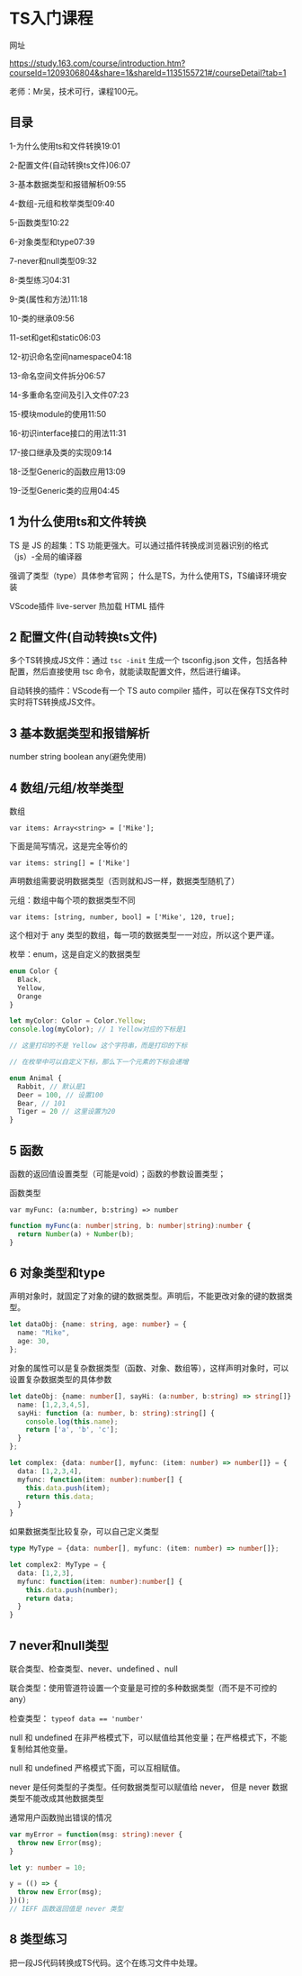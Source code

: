 # TS入门课程

网址

https://study.163.com/course/introduction.htm?courseId=1209306804&share=1&shareId=1135155721#/courseDetail?tab=1

老师：Mr吴，技术可行，课程100元。

## 目录

1-为什么使用ts和文件转换19:01

2-配置文件(自动转换ts文件)06:07

3-基本数据类型和报错解析09:55

4-数组-元组和枚举类型09:40

5-函数类型10:22

6-对象类型和type07:39

7-never和null类型09:32

8-类型练习04:31

9-类(属性和方法)11:18

10-类的继承09:56

11-set和get和static06:03

12-初识命名空间namespace04:18

13-命名空间文件拆分06:57

14-多重命名空间及引入文件07:23

15-模块module的使用11:50

16-初识interface接口的用法11:31

17-接口继承及类的实现09:14

18-泛型Generic的函数应用13:09

19-泛型Generic类的应用04:45



## 1 为什么使用ts和文件转换

TS 是 JS 的超集：TS 功能更强大。可以通过插件转换成浏览器识别的格式（js）-全局的编译器

强调了类型（type）具体参考官网； 什么是TS，为什么使用TS，TS编译环境安装

VScode插件 live-server 热加载 HTML 插件

## 2 配置文件(自动转换ts文件)

多个TS转换成JS文件：通过 `tsc -init` 生成一个 tsconfig.json 文件，包括各种配置，然后直接使用 tsc 命令，就能读取配置文件，然后进行编译。

自动转换的插件：VScode有一个 TS auto compiler 插件，可以在保存TS文件时实时将TS转换成JS文件。

## 3 基本数据类型和报错解析

number string boolean any(避免使用)

## 4 数组/元组/枚举类型

数组

`var items: Array<string> = ['Mike'];`

下面是简写情况，这是完全等价的

`var items: string[] = ['Mike']`

声明数组需要说明数据类型（否则就和JS一样，数据类型随机了）


元组：数组中每个项的数据类型不同

`var items: [string, number, bool] = ['Mike', 120, true];`

这个相对于 any 类型的数组，每一项的数据类型一一对应，所以这个更严谨。

枚举：enum，这是自定义的数据类型

```ts
enum Color {
  Black,
  Yellow,
  Orange
}

let myColor: Color = Color.Yellow;
console.log(myColor); // 1 Yellow对应的下标是1

// 这里打印的不是 Yellow 这个字符串，而是打印的下标

// 在枚举中可以自定义下标，那么下一个元素的下标会递增

enum Animal {
  Rabbit, // 默认是1
  Deer = 100, // 设置100
  Bear, // 101
  Tiger = 20 // 这里设置为20
}

```

## 5 函数

函数的返回值设置类型（可能是void）；函数的参数设置类型；

函数类型

`var myFunc: (a:number, b:string) => number`

```ts
function myFunc(a: number|string, b: number|string):number {
  return Number(a) + Number(b);
}

```

## 6 对象类型和type

声明对象时，就固定了对象的键的数据类型。声明后，不能更改对象的键的数据类型。

```ts
let dataObj: {name: string, age: number} = {
  name: "Mike",
  age: 30,
};
```

对象的属性可以是复杂数据类型（函数、对象、数组等），这样声明对象时，可以设置复杂数据类型的具体参数

```ts
let dateObj: {name: number[], sayHi: (a:number, b:string) => string[]} = {
  name: [1,2,3,4,5],
  sayHi: function (a: number, b: string):string[] {
    console.log(this.name);
    return ['a', 'b', 'c'];
  }
};

let complex: {data: number[], myfunc: (item: number) => number[]} = {
  data: [1,2,3,4],
  myfunc: function(item: number):number[] {
    this.data.push(item);
    return this.data;
  }
}

```

如果数据类型比较复杂，可以自己定义类型

```ts
type MyType = {data: number[], myfunc: (item: number) => number[]};

let complex2: MyType = {
  data: [1,2,3],
  myfunc: function(item: number):number[] {
    this.data.push(number);
    return data;
  }
}
```

## 7 never和null类型

联合类型、检查类型、never、undefined 、null

联合类型：使用管道符设置一个变量是可控的多种数据类型（而不是不可控的any）

检查类型： `typeof data == 'number'`

null 和 undefined 在非严格模式下，可以赋值给其他变量；在严格模式下，不能复制给其他变量。

null 和 undefined 严格模式下面，可以互相赋值。

never 是任何类型的子类型。任何数据类型可以赋值给 never， 但是 never 数据类型不能改成其他数据类型

通常用户函数抛出错误的情况

```ts
var myError = function(msg: string):never {
  throw new Error(msg);
}

let y: number = 10;

y = (() => {
  throw new Error(msg);
})();
// IEFF 函数返回值是 never 类型
```

## 8 类型练习

把一段JS代码转换成TS代码。这个在练习文件中处理。
